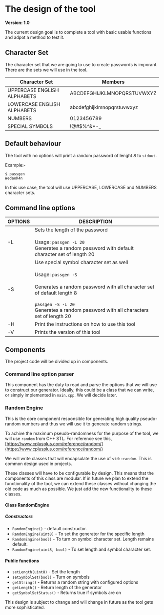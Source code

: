 # The design of the tool

__Version: 1.0__

The current design goal is to complete a tool with basic usable functions and adpot a method to test it.

## Character Set

The character set that we are going to use to create passwords is imporant. There are the sets we will use
in the tool.

| Character Set               | Members                    |
|-----------------------------|----------------------------|
| UPPERCASE ENGLISH ALPHABETS | ABCDEFGHIJKLMNOPQRSTUVWXYZ |
| LOWERCASE ENGLISH ALPHABETS | abcdefghijklmnopqrstuvwxyz |
| NUMBERS                     | 0123456789                 |
| SPECIAL SYMBOLS             | !@#$%^&*-_                 |

## Default behaviour

The tool with no options will print a random password of lenght _8_ to `stdout`.

Example:- 

```
$ passgen
WedaoR4n
```

In this use case, the tool will use UPPERCASE, LOWERCASE and NUMBERS character sets.

## Command line options

| OPTIONS | DESCRIPTION                                                                                                                                                                                                                                                                    |
|---------|--------------------------------------------------------------------------------------------------------------------------------------------------------------------------------------------------------------------------------------------------------------------------------|
| -L      | Sets the length of the password<br><br>Usage: `passgen -L 20`<br>       Generates a random password with default character set of length 20                                                                                                                                    |
| -S      | Use special symbol character set as well<br><br>Usage: `passgen -S` <br><br>       Generates a random password with all character set of default length 8 <br>      <br>       `passgen -S -L 20`<br>        Generates a random password with all characters set of length 20  |
| -H      | Print the instructions on how to use this tool                                                                                                                                                                                                                                 |
| -V      | Prints the version of this tool                                                                                                                                                                                                                                                |

## Components

The project code will be divided up in components.

### Command line option parser

This component has the duty to read and parse the options that we will use to construct our generator.
Ideally, this could be a class that we can write, or simply implemented in `main.cpp`. We will decide later.

### Random Engine

This is the core component responsible for generating high quality pseudo-random numbers and thus we will use it to generate random strings.

To achive the maximum pseudo-randomness for the purpose of the tool, we will use `random` from C++ STL.
For reference see this, [https://www.cplusplus.com/reference/random/](https://www.cplusplus.com/reference/random/)

We will write classes that will encapsulate the use of `std::random`. This is common design used in projects.

These classes will have to be configurable by design. This means that the components of this class are modular. If in future we plan to extend the functionality of the tool, we can extend these classes without changing the old code as much as possible. We just add the new functionality to these classes.

#### Class RandomEngine
##### Constructors

- `RandomEngine()` - default constructor. 
- `RandomEngine(uint8)` - To set the generator for the specific length
- `RandomEngine(bool)` - To turn on symbol character set. Length remains default.
- `RandomEngine(uint8, bool)` - To set length and symbol character set.

#### Public functions

- `setLength(uint8)` - Set the length
- `setSymbolSet(bool)` - Turn on symbols
- `getString()` - Returns a random string with configured options
- `getLength()` - Return length of the generator
- `getSymbolSetStatus()` - Returns true if symbols are on

This design is subject to change and will change in future as the tool gets more sophisticated.